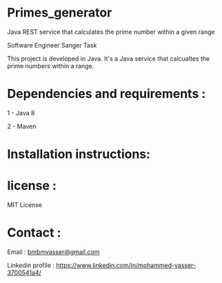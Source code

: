 # Primes_generator
Java REST service that calculates the prime number within a given range 

Software Engineer Sanger Task

This project is developed in Java. It's a Java service that calcualtes the prime numbers within a range.

# Dependencies and requirements : 

1 - Java 8

2 - Maven


# Installation instructions:




# license : 

MIT License

# Contact : 

Email : bmbmyasser@gmail.com

Linkedin profile : https://www.linkedin.com/in/mohammed-yasser-3700541a4/ 
